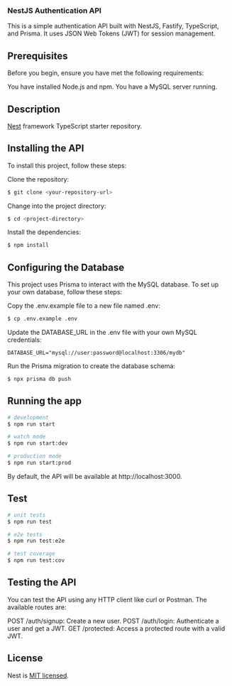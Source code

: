 
### NestJS Authentication API
This is a simple authentication API built with NestJS, Fastify, TypeScript, and Prisma. It uses JSON Web Tokens (JWT) for session management.

## Prerequisites
Before you begin, ensure you have met the following requirements:

You have installed Node.js and npm.
You have a MySQL server running.
## Description

[Nest](https://github.com/nestjs/nest) framework TypeScript starter repository.

## Installing the API
To install this project, follow these steps:

Clone the repository:
```bash
$ git clone <your-repository-url>
```

Change into the project directory:
```bash
$ cd <project-directory>
```


Install the dependencies:

```bash
$ npm install
```

## Configuring the Database
This project uses Prisma to interact with the MySQL database. To set up your own database, follow these steps:

Copy the .env.example file to a new file named .env:
```bash
$ cp .env.example .env
```

Update the DATABASE_URL in the .env file with your own MySQL credentials:
```
DATABASE_URL="mysql://user:password@localhost:3306/mydb"
```

Run the Prisma migration to create the database schema:
```bash
$ npx prisma db push
```

## Running the app

```bash
# development
$ npm run start

# watch mode
$ npm run start:dev

# production mode
$ npm run start:prod
```

By default, the API will be available at http://localhost:3000.

## Test

```bash
# unit tests
$ npm run test

# e2e tests
$ npm run test:e2e

# test coverage
$ npm run test:cov
```
## Testing the API
You can test the API using any HTTP client like curl or Postman. The available routes are:

POST /auth/signup: Create a new user.
POST /auth/login: Authenticate a user and get a JWT.
GET /protected: Access a protected route with a valid JWT.

## License

Nest is [MIT licensed](LICENSE).
